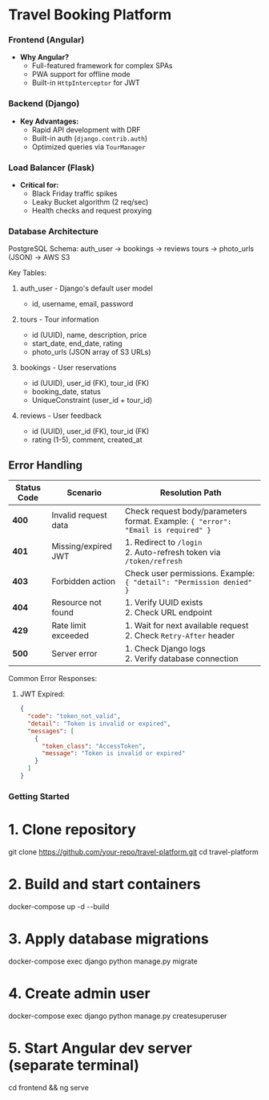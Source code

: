 
# Travel Booking Platform

### Frontend (Angular)
- **Why Angular?**
  - Full-featured framework for complex SPAs
  - PWA support for offline mode
  - Built-in `HttpInterceptor` for JWT

### Backend (Django)
- **Key Advantages:**
  - Rapid API development with DRF
  - Built-in auth (`django.contrib.auth`)
  - Optimized queries via `TourManager`

### Load Balancer (Flask)
- **Critical for:**
  - Black Friday traffic spikes
  - Leaky Bucket algorithm (2 req/sec)
  - Health checks and request proxying

### Database Architecture

PostgreSQL Schema:
auth_user → bookings
         → reviews
tours → photo_urls (JSON) → AWS S3

Key Tables:
1. auth_user - Django's default user model
   - id, username, email, password

2. tours - Tour information
   - id (UUID), name, description, price
   - start_date, end_date, rating
   - photo_urls (JSON array of S3 URLs)

3. bookings - User reservations
   - id (UUID), user_id (FK), tour_id (FK)
   - booking_date, status
   - UniqueConstraint (user_id + tour_id)

4. reviews - User feedback
   - id (UUID), user_id (FK), tour_id (FK)
   - rating (1-5), comment, created_at


## Error Handling

| Status Code | Scenario                  | Resolution Path                            |
|-------------|---------------------------|--------------------------------------------|
| **400**     | Invalid request data      | Check request body/parameters format. Example: `{ "error": "Email is required" }` |
| **401**     | Missing/expired JWT       | 1. Redirect to `/login`<br>2. Auto-refresh token via `/token/refresh` |
| **403**     | Forbidden action          | Check user permissions. Example: `{ "detail": "Permission denied" }` |
| **404**     | Resource not found        | 1. Verify UUID exists<br>2. Check URL endpoint |
| **429**     | Rate limit exceeded       | 1. Wait for next available request<br>2. Check `Retry-After` header |
| **500**     | Server error              | 1. Check Django logs<br>2. Verify database connection |

Common Error Responses:
1. JWT Expired:
   ```json
   {
     "code": "token_not_valid",
     "detail": "Token is invalid or expired",
     "messages": [
       {
         "token_class": "AccessToken",
         "message": "Token is invalid or expired"
       }
     ]
   }

### Getting Started

# 1. Clone repository
git clone https://github.com/your-repo/travel-platform.git
cd travel-platform

# 2. Build and start containers
docker-compose up -d --build

# 3. Apply database migrations
docker-compose exec django python manage.py migrate

# 4. Create admin user
docker-compose exec django python manage.py createsuperuser

# 5. Start Angular dev server (separate terminal)
cd frontend && ng serve
